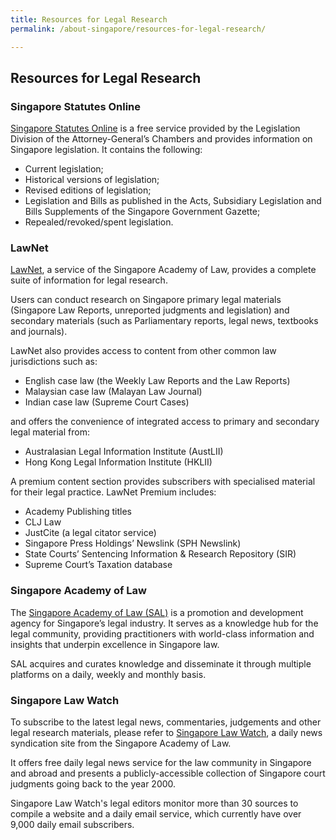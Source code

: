 ```yaml
---
title: Resources for Legal Research
permalink: /about-singapore/resources-for-legal-research/

---
```


## Resources for Legal Research

### Singapore Statutes Online

[Singapore Statutes Online](https://sso.agc.gov.sg/) is a free service provided by the Legislation Division of the Attorney-General’s Chambers and provides information on Singapore legislation. It contains the following:

 - Current legislation;
 - Historical versions of legislation;
 - Revised editions of legislation;  
 - Legislation and Bills as published in the Acts, Subsidiary Legislation and Bills Supplements of the Singapore Government Gazette;
 - Repealed/revoked/spent legislation.   

### LawNet

[LawNet](https://www.lawnet.sg/lawnet/web/lawnet/home), a service of the Singapore Academy of Law, provides a complete suite of information for legal research.

Users can conduct research on Singapore primary legal materials (Singapore Law Reports, unreported judgments and legislation) and secondary materials (such as Parliamentary reports, legal news, textbooks and journals). 

LawNet also provides access to content from other common law jurisdictions such as: 

 - English case law (the Weekly Law Reports and the Law Reports) 
 - Malaysian case law (Malayan Law Journal)
 - Indian case law (Supreme Court Cases)

and offers the convenience of integrated access to primary and secondary legal material from: 

- Australasian Legal Information Institute (AustLII)
- Hong Kong Legal Information Institute (HKLII)

A premium content section provides subscribers with specialised material for their legal practice. LawNet Premium includes: 

- Academy Publishing titles
- CLJ Law
- JustCite (a legal citator service)
- Singapore Press Holdings’ Newslink (SPH Newslink)
- State Courts’ Sentencing Information & Research Repository (SIR)
- Supreme Court’s Taxation database

### Singapore Academy of Law

The [Singapore Academy of Law (SAL)](https://www.sal.org.sg/) is a promotion and development agency for Singapore’s legal industry. It serves as a knowledge hub for the legal community, providing practitioners with world-class information and insights that underpin excellence in Singapore law. 

SAL acquires and curates knowledge and disseminate it through multiple platforms on a daily, weekly and monthly basis. 

### Singapore Law Watch

To subscribe to the latest legal news, commentaries, judgements and other legal research materials, please refer to [Singapore Law Watch](https://www.singaporelawwatch.sg/), a daily news syndication site from the Singapore Academy of Law. 

It offers free daily legal news service for the law community in Singapore and abroad and presents a publicly-accessible collection of Singapore court judgments going back to the year 2000.

Singapore Law Watch's legal editors monitor more than 30 sources to compile a website and a daily email service, which currently have over 9,000 daily email subscribers.



